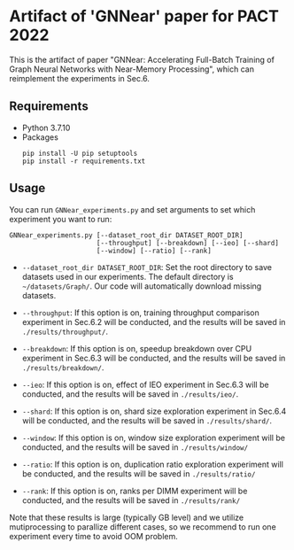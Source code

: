 # Artifact of 'GNNear' paper for PACT 2022

This is the artifact of paper "GNNear: Accelerating Full-Batch Training of Graph Neural Networks with Near-Memory Processing", which can reimplement the experiments in Sec.6.

## Requirements

- Python 3.7.10
- Packages
  ```
  pip install -U pip setuptools
  pip install -r requirements.txt
  ```

## Usage

You can run ```GNNear_experiments.py``` and set arguments to set which experiment you want to run:

  ```
  GNNear_experiments.py [--dataset_root_dir DATASET_ROOT_DIR]
                        [--throughput] [--breakdown] [--ieo] [--shard]
                        [--window] [--ratio] [--rank]
  ```
- ```--dataset_root_dir DATASET_ROOT_DIR```: Set the root directory to save datasets used in our experiments. The default directory is ```~/datasets/Graph/```. Our code will automatically download missing datasets.
  
- ```--throughput```: If this option is on, training throughput comparison experiment in Sec.6.2 will be conducted, and the results will be saved in ```./results/throughput/```.
  
- ```--breakdown```: If this option is on, speedup breakdown over CPU experiment in Sec.6.3 will be conducted, and the results will be saved in ```./results/breakdown/```.
  
- ```--ieo```: If this option is on, effect of IEO experiment in Sec.6.3 will be conducted, and the results will be saved in ```./results/ieo/```.
  
- ```--shard```: If this option is on, shard size exploration experiment in Sec.6.4 will be conducted, and the results will be saved in ```./results/shard/```.

- ```--window```: If this option is on, window size exploration experiment will be conducted, and the results will be saved in ```./results/window/```

- ```--ratio```: If this option is on, duplication ratio exploration experiment will be conducted, and the results will be saved in ```./results/ratio/```

- ```--rank```: If this option is on, ranks per DIMM experiment will be conducted, and the results will be saved in ```./results/rank/```

Note that these results is large (typically GB level) and we utilize mutiprocessing to parallize different cases, so we recommend to run one experiment every time to avoid OOM problem. 
